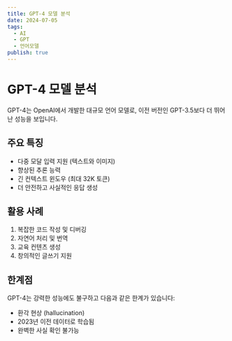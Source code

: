 ```yaml
---
title: GPT-4 모델 분석
date: 2024-07-05
tags:
  - AI
  - GPT
  - 언어모델
publish: true
---
```


# GPT-4 모델 분석

GPT-4는 OpenAI에서 개발한 대규모 언어 모델로, 이전 버전인 GPT-3.5보다 더 뛰어난 성능을 보입니다.

## 주요 특징

- 다중 모달 입력 지원 (텍스트와 이미지)
- 향상된 추론 능력
- 긴 컨텍스트 윈도우 (최대 32K 토큰)
- 더 안전하고 사실적인 응답 생성

## 활용 사례

1. 복잡한 코드 작성 및 디버깅
2. 자연어 처리 및 번역
3. 교육 컨텐츠 생성
4. 창의적인 글쓰기 지원

## 한계점

GPT-4는 강력한 성능에도 불구하고 다음과 같은 한계가 있습니다:

- 환각 현상 (hallucination)
- 2023년 이전 데이터로 학습됨
- 완벽한 사실 확인 불가능 